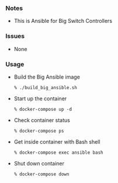 ### Notes
- This is Ansible for Big Switch Controllers

### Issues
- None

### Usage

- Build the Big Ansible image

      % ./build_big_ansible.sh

- Start up the container

      % docker-compose up -d

- Check container status

      % docker-compose ps

- Get inside container with Bash shell

      % docker-compose exec ansible bash

- Shut down container

      % docker-compose down

